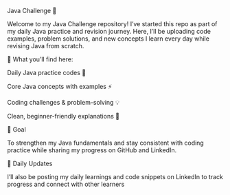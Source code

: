Java Challenge 🚀

Welcome to my Java Challenge repository!
I’ve started this repo as part of my daily Java practice and revision journey. Here, I’ll be uploading code examples, problem solutions, and new concepts I learn every day while revising Java from scratch.

📌 What you’ll find here:

Daily Java practice codes 📝

Core Java concepts with examples ⚡

Coding challenges & problem-solving 💡

Clean, beginner-friendly explanations 🌱

🎯 Goal

To strengthen my Java fundamentals and stay consistent with coding practice while sharing my progress on GitHub and LinkedIn.

🔗 Daily Updates

I’ll also be posting my daily learnings and code snippets on LinkedIn to track progress and connect with other learners
